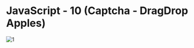 # JavaScript - 10 (Captcha - DragDrop Apples)

![1](https://user-images.githubusercontent.com/25200958/27900441-702e7df4-623f-11e7-9c7b-6c5c46bd5a9b.jpg)
